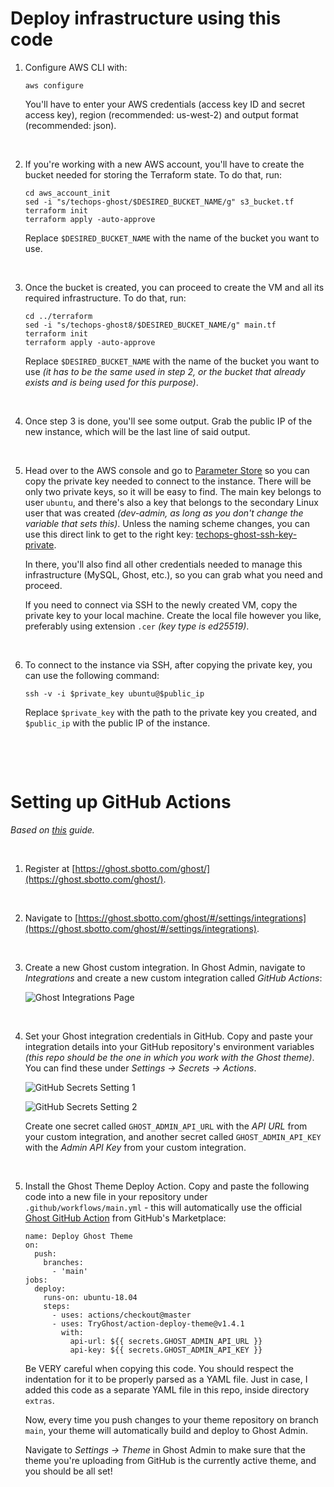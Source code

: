 # Deploy infrastructure using this code

1. Configure AWS CLI with:

	`aws configure`
	
	You'll have to enter your AWS credentials (access key ID and secret access key), region (recommended: us-west-2) and output format (recommended: json).

&#x200B;

2. If you're working with a new AWS account, you'll have to create the bucket needed for storing the Terraform state. To do that, run:

	```
	cd aws_account_init
	sed -i "s/techops-ghost/$DESIRED_BUCKET_NAME/g" s3_bucket.tf
	terraform init
	terraform apply -auto-approve
	```

	Replace `$DESIRED_BUCKET_NAME` with the name of the bucket you want to use.

&#x200B;

3. Once the bucket is created, you can proceed to create the VM and all its required infrastructure. To do that, run:

	```
	cd ../terraform
	sed -i "s/techops-ghost8/$DESIRED_BUCKET_NAME/g" main.tf
	terraform init
	terraform apply -auto-approve
	```

	Replace `$DESIRED_BUCKET_NAME` with the name of the bucket you want to use _(it has to be the same used in step 2, or the bucket that already exists and is being used for this purpose)_.

&#x200B;

4. Once step 3 is done, you'll see some output. Grab the public IP of the new instance, which will be the last line of said output.

&#x200B;

5. Head over to the AWS console and go to [Parameter Store](https://us-west-2.console.aws.amazon.com/systems-manager/parameters/?region=us-west-2&tab=Table) so you can copy the private key needed to connect to the instance. There will be only two private keys, so it will be easy to find. The main key belongs to user `ubuntu`, and there's also a key that belongs to the secondary Linux user that was created _(dev-admin, as long as you don't change the variable that sets this)_. Unless the naming scheme changes, you can use this direct link to get to the right key: [techops-ghost-ssh-key-private](https://us-west-2.console.aws.amazon.com/systems-manager/parameters/techops-ghost/techops-ghost-ssh-key-private/description?region=us-west-2&tab=Table).

	In there, you'll also find all other credentials needed to manage this infrastructure (MySQL, Ghost, etc.), so you can grab what you need and proceed.

	If you need to connect via SSH to the newly created VM, copy the private key to your local machine. Create the local file however you like, preferably using extension `.cer` _(key type is ed25519)_.

&#x200B;

6. To connect to the instance via SSH, after copying the private key, you can use the following command:

	```
	ssh -v -i $private_key ubuntu@$public_ip
	```

	Replace `$private_key` with the path to the private key you created, and `$public_ip` with the public IP of the instance.

&#x200B;

&#x200B;

# Setting up GitHub Actions

_Based on [this](https://ghost.org/integrations/github/) guide._

&#x200B;

1. Register at [https://ghost.sbotto.com/ghost/](https://ghost.sbotto.com/ghost/).

&#x200B;

2. Navigate to [https://ghost.sbotto.com/ghost/#/settings/integrations](https://ghost.sbotto.com/ghost/#/settings/integrations).

&#x200B;

3. Create a new Ghost custom integration. In Ghost Admin, navigate to *Integrations* and create a new custom integration called *GitHub Actions*:

	![Ghost Integrations Page](https://techops-challenge.sbotto.workers.dev/ghost-integrations.png)

&#x200B;

4. Set your Ghost integration credentials in GitHub. Copy and paste your integration details into your GitHub repository's environment variables _(this repo should be the one in which you work with the Ghost theme)_. You can find these under *Settings → Secrets → Actions*.

	![GitHub Secrets Setting 1](https://techops-challenge.sbotto.workers.dev/github-actions-secrets-1.png)

	![GitHub Secrets Setting 2](https://techops-challenge.sbotto.workers.dev/github-actions-secrets-2.png)

	Create one secret called `GHOST_ADMIN_API_URL` with the *API URL* from your custom integration, and another secret called `GHOST_ADMIN_API_KEY` with the *Admin API Key* from your custom integration.

&#x200B;

5. Install the Ghost Theme Deploy Action. Copy and paste the following code into a new file in your repository under `.github/workflows/main.yml` - this will automatically use the official [Ghost GitHub Action](https://github.com/marketplace/actions/deploy-ghost-theme) from GitHub's Marketplace:

	```
	name: Deploy Ghost Theme
	on:
	  push:
	    branches:
	      - 'main'
	jobs:
	  deploy:
	    runs-on: ubuntu-18.04
	    steps:
	      - uses: actions/checkout@master
	      - uses: TryGhost/action-deploy-theme@v1.4.1
	        with:
	          api-url: ${{ secrets.GHOST_ADMIN_API_URL }}
	          api-key: ${{ secrets.GHOST_ADMIN_API_KEY }}
	```

	Be VERY careful when copying this code. You should respect the indentation for it to be properly parsed as a YAML file. Just in case, I added this code as a separate YAML file in this repo, inside directory `extras`.

	Now, every time you push changes to your theme repository on branch `main`, your theme will automatically build and deploy to Ghost Admin.

	Navigate to *Settings → Theme* in Ghost Admin to make sure that the theme you're uploading from GitHub is the currently active theme, and you should be all set!
